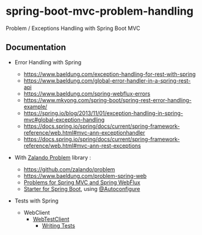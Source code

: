 # spring-boot-mvc-problem-handling
Problem / Exceptions Handling with Spring Boot MVC

## Documentation

* Error Handling with Spring
  * https://www.baeldung.com/exception-handling-for-rest-with-spring
  * https://www.baeldung.com/global-error-handler-in-a-spring-rest-api
  * https://www.baeldung.com/spring-webflux-errors
  * https://www.mkyong.com/spring-boot/spring-rest-error-handling-example/
  * https://spring.io/blog/2013/11/01/exception-handling-in-spring-mvc#global-exception-handling
  * https://docs.spring.io/spring/docs/current/spring-framework-reference/web.html#mvc-ann-exceptionhandler
  * https://docs.spring.io/spring/docs/current/spring-framework-reference/web.html#mvc-ann-rest-exceptions
* With [Zalando Problem](https://github.com/zalando/problem) library :
  * https://github.com/zalando/problem
  * https://www.baeldung.com/problem-spring-web
  * [Problems for Spring MVC and Spring WebFlux](https://github.com/zalando/problem-spring-web)
  * [Starter for Spring Boot](https://github.com/zalando/problem-spring-web/tree/master/problem-spring-web-starter), using [@Autoconfigure](https://github.com/zalando/problem-spring-web/tree/master/problem-spring-web-autoconfigure)
  
* Tests with Spring
  * WebClient
    * [WebTestClient](https://docs.spring.io/spring-framework/docs/current/spring-framework-reference/testing.html#webtestclient)
      * [Writing Tests](https://docs.spring.io/spring-framework/docs/current/spring-framework-reference/testing.html#webtestclient-tests)
  